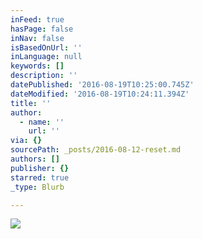 ```yaml
---
inFeed: true
hasPage: false
inNav: false
isBasedOnUrl: ''
inLanguage: null
keywords: []
description: ''
datePublished: '2016-08-19T10:25:00.745Z'
dateModified: '2016-08-19T10:24:11.394Z'
title: ''
author:
  - name: ''
    url: ''
via: {}
sourcePath: _posts/2016-08-12-reset.md
authors: []
publisher: {}
starred: true
_type: Blurb

---
```

![](https://the-grid-user-content.s3-us-west-2.amazonaws.com/99c76fbb-1abb-4988-a1f9-19c1a27ccbe6.jpg)